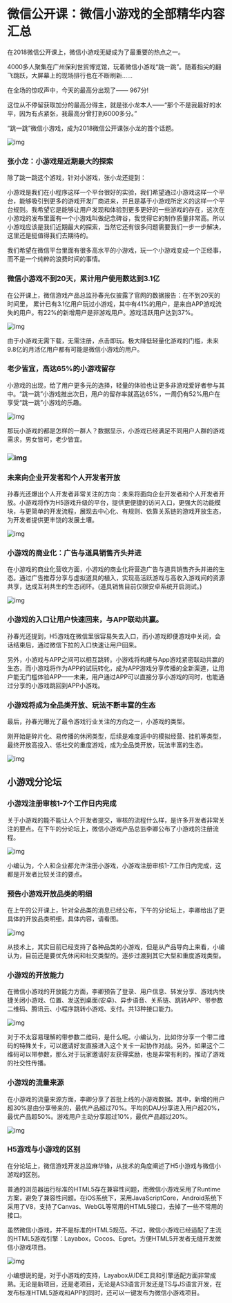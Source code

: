 # 微信公开课：微信小游戏的全部精华内容汇总

在2018微信公开课上，微信小游戏无疑成为了最重要的热点之一。

4000多人聚集在广州保利世贸博览馆，玩着微信小游戏“跳一跳”。随着指尖的翻飞跳跃，大屏幕上的现场排行也在不断刷新......

在全场的惊叹声中，今天的最高分出现了—— 967分!

这位从不停留获取加分的最高分得主，就是张小龙本人——“那个不是我最好的水平，因为有点紧张，我最高分曾打到6000多分。”

“跳一跳”微信小游戏，成为2018微信公开课张小龙的首个话题。

![img](http://upload.techweb.com.cn/s/640/2018/0116/1516089478261.jpg) 

### 张小龙：小游戏是近期最大的探索

除了跳一跳这个游戏，针对小游戏，张小龙还提到：

小游戏是我们在小程序这样一个平台很好的实验，我们希望通过小游戏这样一个平台，能够吸引到更多的游戏开发厂商进来，并且是基于小游戏所定义的这样一个平台规则。我希望它是能够让用户发现和体验到更多更好的一些游戏的存在，这次在小游戏的发布里面有一个小游戏叫做纪念碑谷，我觉得它的制作质量非常高。所以小游戏应该是我们近期最大的探索，当然它还有很多问题需要我们一步一步解决，这里还是挺值得我们去期待的。

我们希望在微信平台里面有很多高水平的小游戏，玩一个小游戏变成一个正经事，而不是一个纯粹的浪费时间的事情。

### 微信小游戏不到20天，累计用户使用数达到3.1亿

在公开课上，微信游戏产品总监孙春光仅披露了官网的数据报告：在不到20天的时间里， 累计已有3.1亿用户玩过小游戏，其中有41%的用户，是来自APP游戏流失的用户。有22%的新增用户是非游戏用户。游戏活跃用户达到37%。

![img](http://upload.techweb.com.cn/s/640/2018/0116/1516089478305.jpg) 

由于小游戏无需下载，无需注册，点击即玩。极大降低轻量化游戏的门槛，未来9.8亿的月活亿用户都有可能是微信小游戏的用户。

### 老少皆宜，高达65%的小游戏留存

小游戏的出现，给了用户更多元的选择，轻量的体验也让更多非游戏爱好者参与其中。“跳一跳”小游戏推出次日，用户的留存率就高达65%，一周仍有52%用户在享受“跳一跳”小游戏的乐趣。

![img](http://upload.techweb.com.cn/s/640/2018/0116/1516089478602.png) 

那玩小游戏的都是怎样的一群人？数据显示，小游戏已经满足不同用户人群的游戏需求，男女皆可，老少皆宜。

### ![img](http://upload.techweb.com.cn/s/640/2018/0116/1516089478442.jpg) 



### 未来向企业开发者和个人开发者开放

孙春光还爆出个人开发者非常关注的方向：未来将面向企业开发者和个人开发者开放。小游戏将作为H5游戏升级的平台，提供更便捷的访问入口，更强大的功能模块，与更简单的开发流程，展现去中心化、有规则、依靠关系链的游戏开放生态，为开发者提供更丰饶的发展土壤。

![img](http://upload.techweb.com.cn/s/640/2018/0116/1516089478600.jpg) 



### 小游戏的商业化：广告与道具销售齐头并进

在小游戏的商业化营收方面，小游戏的商业化将营造广告与道具销售齐头并进的生态。通过广告推荐分享与虚拟道具的植入，实现高活跃游戏与高收入游戏间的资源共享，达成互利共生的生态闭环。(道具销售目前仅限安卓系统开启测试。)

![img](http://upload.techweb.com.cn/s/640/2018/0116/1516089478717.jpg) 



### 小游戏的入口让用户快速回来，与APP联动共赢。

孙春光还提到，H5游戏在微信里很容易失去入口，而小游戏即便游戏中关闭，会话结束后，通过微信下拉的入口快速让用户回来。

另外，小游戏与APP之间可以相互跳转。小游戏将构建与App游戏紧密联动共赢的生态，而小游戏将作为APP的试玩转化，成为APP游戏分享传播的全新渠道，让用户能无门槛体验APP——未来，用户通过APP可以直接分享小游戏的同时，也能通过分享的小游戏跳回到APP小游戏。

### 

### 小游戏将成为全品类开放、玩法不断丰富的生态

最后，孙春光曝光了最令游戏行业关注的方向之一，小游戏的类型。

刚开始是碎片化、易传播的休闲类型，后续是难度适中的模拟经营、挂机等类型，最终开放高投入、低社交的重度游戏，成为全品类开放，玩法丰富的生态。

![img](http://upload.techweb.com.cn/s/640/2018/0116/1516089478197.png) 





## 小游戏分论坛



### 小游戏注册审核1-7个工作日内完成

关于小游戏的能不能让人个开发者提交，审核的流程什么样，是许多开发者非常关注的要点。在下午的分论坛上，微信小游戏产品总监李卿公布了小游戏的注册流程。

![img](http://upload.techweb.com.cn/s/640/2018/0116/1516089478157.jpg) 



小编认为，个人和企业都允许注册小游戏，小游戏注册审核1-7工作日内完成，这都是开发者比较关注的要点。



### 预告小游戏开放品类的明细

在上午的公开课上，针对全品类的消息已经公布，下午的分论坛上，李卿给出了更具体的开放品类明细，具体内容，请看图。

![img](http://upload.techweb.com.cn/s/640/2018/0116/1516089478619.jpg) 



从技术上，其实目前已经支持了各种品类的小游戏，但是从产品导向上来看，小编认为，目前还是要优先休闲和社交类型的。逐步过渡到其它大型和重度游戏类型。



###  小游戏的开放能力

在微信小游戏的开放能力方面，李卿预告了登录、用户信息、转发分享、游戏内快捷关闭小游戏、位置、发送到桌面(安卓)、异步语音、关系链、跳转APP、带参数二维码、腾讯云、小程序跳转小游戏、支付。共13种接口能力。

![img](http://upload.techweb.com.cn/s/640/2018/0116/1516089478494.jpg) 



对于不太容易理解的带参数二维码，是什么呢。小编认为，比如你分享一个带二维码的特殊关卡，可以邀请好友直接进入这个关卡一起协作对战。另外，如果这个二维码可以带参数，那么对于玩家邀请好友获得奖励，也是非常有利的，推动了游戏的社交性传播。



### 小游戏的流量来源

在小游戏的流量来源方面，李卿分享了首批上线的小游戏数据。其中，新增的用户超30%是由分享带来的，最优产品超过70%。平均的DAU分享进入用户超20%，最优产品超50%。游戏用户主动分享超过10%，最优产品超过20%。

![img](http://upload.techweb.com.cn/s/640/2018/0116/1516089478310.jpg) 



### H5游戏与小游戏的区别

在分论坛上，微信游戏开发总监麻华锋，从技术的角度阐述了H5小游戏与微信小游戏的区别。

普通的浏览器运行标准的HTML5存在兼容性问题，而微信小游戏采用了Runtime方案，避免了兼容性问题。在iOS系统下，采用JavaScriptCore，Android系统下采用了V8，支持了Canvas、WebGL等常用的HTML5接口，去掉了一些不常用的接口。

虽然微信小游戏，并不是标准的HTML5规范。不过，微信小游戏已经适配了主流的HTML5游戏引擎：Layabox，Cocos、Egret。方便HTML5开发者无缝开发微信小游戏项目。

![img](http://upload.techweb.com.cn/s/640/2018/0116/1516089478528.jpg) 

小编想说的是，对于小游戏的支持，Layabox从IDE工具和引擎适配方面非常成熟。无论是新项目，还是老项目，无论是AS3语言开发还是TS与JS语言开发，在发布标准HTML5游戏和APP的同时，还可以一键发布为微信小游戏项目。